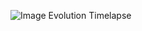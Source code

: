 ![Image Evolution Timelapse](https://github.com/user-attachments/assets/e33fda2b-8db0-4df5-9785-948454bea0b7)
